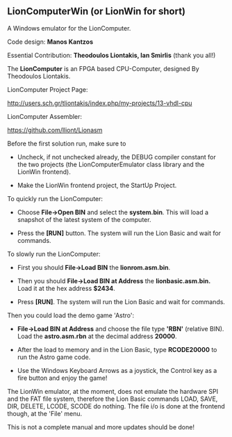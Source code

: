 LionComputerWin (or LionWin for short)
-------

A Windows emulator for the LionComputer.

Code design: **Manos Kantzos**

Essential Contribution: **Theodoulos Liontakis, Ian Smirlis** (thank you all!)

The **LionComputer** is an FPGA based CPU-Computer, designed By Theodoulos Liontakis.

LionComputer Project Page:

http://users.sch.gr/tliontakis/index.php/my-projects/13-vhdl-cpu

LionComputer Assembler:

https://github.com/lliont/Lionasm

Before the first solution run, make sure to 

- Uncheck, if not unchecked already, the DEBUG compiler constant for the two projects (the LionComputerEmulator class library and the LionWin frontend).

- Make the LionWin frontend project, the StartUp Project.


To quickly run the LionComputer:

- Choose **File->Open BIN** and select the **system.bin**. This will load a snapshot of the latest system of the computer. 

- Press the **[RUN]** button. The system will run the Lion Basic and wait for commands.


To slowly run the LionComputer:

- First you should **File->Load BIN** the **lionrom.asm.bin**.

- Then you should **File->Load BIN at Address** the **lionbasic.asm.bin.** Load it at the hex address **$2434**.

- Press **[RUN]**. The system will run the Lion Basic and wait for commands.


Then you could load the demo game 'Astro':

- **File->Load BIN at Address** and choose the file type **'RBN'** (relative BIN). Load the **astro.asm.rbn** at the decimal address **20000**.

- After the load to memory and in the Lion Basic, type **RCODE20000** to run the Astro game code.

- Use the Windows Keyboard Arrows as a joystick, the Control key as a fire button and enjoy the game!


The LionWin emulator, at the moment, does not emulate the hardware SPI and the FAT file system, therefore the Lion Basic commands LOAD, SAVE, DIR, DELETE, LCODE, SCODE do nothing. The file i/o is done at the frontend though, at the 'File' menu.


This is not a complete manual and more updates should be done!
